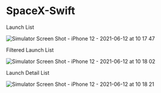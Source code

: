 # SpaceX-Swift


Launch List

![Simulator Screen Shot - iPhone 12 - 2021-06-12 at 10 17 47](https://user-images.githubusercontent.com/64053963/121787862-5e8f8700-cbd1-11eb-983f-d0986d9b772d.png)

Filtered Launch List

![Simulator Screen Shot - iPhone 12 - 2021-06-12 at 10 18 02](https://user-images.githubusercontent.com/64053963/121787820-1cfedc00-cbd1-11eb-81b1-a39b2cdbf09d.png)

Launch Detail List


![Simulator Screen Shot - iPhone 12 - 2021-06-12 at 10 18 21](https://user-images.githubusercontent.com/64053963/121787765-c09bbc80-cbd0-11eb-8036-95b64e6fe5ba.png)
